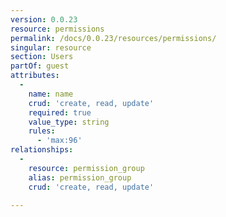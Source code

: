 ```yaml
---
version: 0.0.23
resource: permissions
permalink: /docs/0.0.23/resources/permissions/
singular: resource
section: Users
partOf: guest
attributes:
  -
    name: name
    crud: 'create, read, update'
    required: true
    value_type: string
    rules:
      - 'max:96'
relationships:
  -
    resource: permission_group
    alias: permission_group
    crud: 'create, read, update'

---
```

